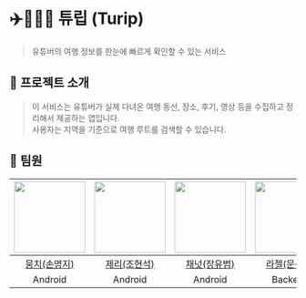 # ✈️🧑‍🤝‍🧑 튜립 (Turip)
> 유튜버의 여행 정보를 한눈에 빠르게 확인할 수 있는 서비스

## 📝 프로젝트 소개
> 이 서비스는 유튜버가 실제 다녀온 여행 동선, 장소, 후기, 영상 등을 수집하고 정리해서 제공하는 앱입니다.  
사용자는 지역을 기준으로 여행 루트를 검색할 수 있습니다.

## 👥 팀원

|<img src="https://avatars.githubusercontent.com/u/114990782?v=4" width="125" />|<img src="https://avatars.githubusercontent.com/u/183526990?v=4" width="125" />|<img src="https://avatars.githubusercontent.com/u/171224212?v=4" width="125" />|<img src="https://avatars.githubusercontent.com/u/183483852?v=4" width="125" />|<img src="https://avatars.githubusercontent.com/u/121426422?v=4" width="125" />|<img src="https://avatars.githubusercontent.com/u/86725408?v=4" width="125" />|
|:---------:|:---------:|:---------:|:---------:|:---------:|:---------:|
|[뭉치(손명지)](https://github.com/m6z1)|[제리(조현석)](https://github.com/jerry8282)|[채넛(장유범)](https://github.com/yrsel)|[라젤(문선영)](https://github.com/RaZel713)|[메이(김시원)](https://github.com/seaniiio)|[하루(구은선)](https://github.com/eunseongu)|
|Android|Android|Android|Backend|Backend|Backend|
